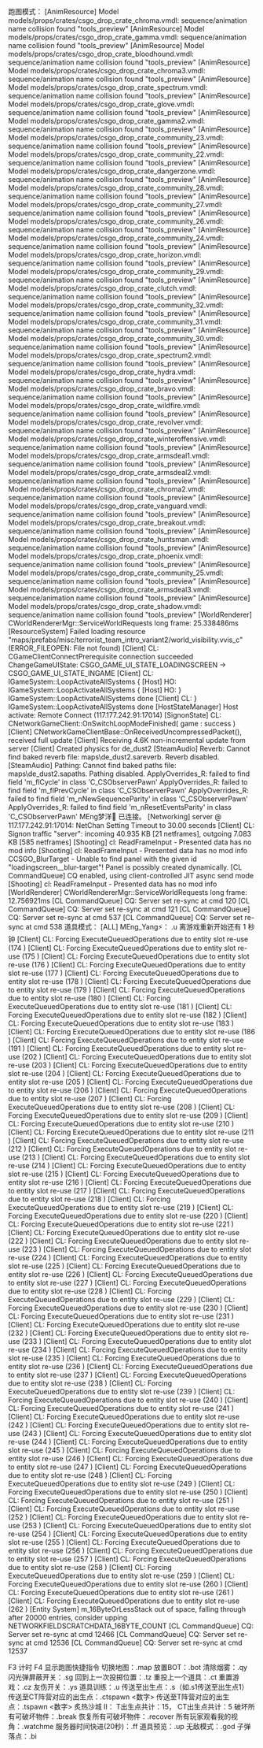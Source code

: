 跑图模式：
[AnimResource] Model models/props/crates/csgo_drop_crate_chroma.vmdl: sequence/animation name collision found "tools_preview"
[AnimResource] Model models/props/crates/csgo_drop_crate_gamma.vmdl: sequence/animation name collision found "tools_preview"
[AnimResource] Model models/props/crates/csgo_drop_crate_bloodhound.vmdl: sequence/animation name collision found "tools_preview"
[AnimResource] Model models/props/crates/csgo_drop_crate_chroma3.vmdl: sequence/animation name collision found "tools_preview"
[AnimResource] Model models/props/crates/csgo_drop_crate_spectrum.vmdl: sequence/animation name collision found "tools_preview"
[AnimResource] Model models/props/crates/csgo_drop_crate_glove.vmdl: sequence/animation name collision found "tools_preview"
[AnimResource] Model models/props/crates/csgo_drop_crate_gamma2.vmdl: sequence/animation name collision found "tools_preview"
[AnimResource] Model models/props/crates/csgo_drop_crate_community_23.vmdl: sequence/animation name collision found "tools_preview"
[AnimResource] Model models/props/crates/csgo_drop_crate_community_22.vmdl: sequence/animation name collision found "tools_preview"
[AnimResource] Model models/props/crates/csgo_drop_crate_dangerzone.vmdl: sequence/animation name collision found "tools_preview"
[AnimResource] Model models/props/crates/csgo_drop_crate_community_28.vmdl: sequence/animation name collision found "tools_preview"
[AnimResource] Model models/props/crates/csgo_drop_crate_community_27.vmdl: sequence/animation name collision found "tools_preview"
[AnimResource] Model models/props/crates/csgo_drop_crate_community_26.vmdl: sequence/animation name collision found "tools_preview"
[AnimResource] Model models/props/crates/csgo_drop_crate_community_24.vmdl: sequence/animation name collision found "tools_preview"
[AnimResource] Model models/props/crates/csgo_drop_crate_horizon.vmdl: sequence/animation name collision found "tools_preview"
[AnimResource] Model models/props/crates/csgo_drop_crate_community_29.vmdl: sequence/animation name collision found "tools_preview"
[AnimResource] Model models/props/crates/csgo_drop_crate_clutch.vmdl: sequence/animation name collision found "tools_preview"
[AnimResource] Model models/props/crates/csgo_drop_crate_community_32.vmdl: sequence/animation name collision found "tools_preview"
[AnimResource] Model models/props/crates/csgo_drop_crate_community_31.vmdl: sequence/animation name collision found "tools_preview"
[AnimResource] Model models/props/crates/csgo_drop_crate_community_30.vmdl: sequence/animation name collision found "tools_preview"
[AnimResource] Model models/props/crates/csgo_drop_crate_spectrum2.vmdl: sequence/animation name collision found "tools_preview"
[AnimResource] Model models/props/crates/csgo_drop_crate_hydra.vmdl: sequence/animation name collision found "tools_preview"
[AnimResource] Model models/props/crates/csgo_drop_crate_bravo.vmdl: sequence/animation name collision found "tools_preview"
[AnimResource] Model models/props/crates/csgo_drop_crate_wildfire.vmdl: sequence/animation name collision found "tools_preview"
[AnimResource] Model models/props/crates/csgo_drop_crate_revolver.vmdl: sequence/animation name collision found "tools_preview"
[AnimResource] Model models/props/crates/csgo_drop_crate_winteroffensive.vmdl: sequence/animation name collision found "tools_preview"
[AnimResource] Model models/props/crates/csgo_drop_crate_armsdeal1.vmdl: sequence/animation name collision found "tools_preview"
[AnimResource] Model models/props/crates/csgo_drop_crate_armsdeal2.vmdl: sequence/animation name collision found "tools_preview"
[AnimResource] Model models/props/crates/csgo_drop_crate_chroma2.vmdl: sequence/animation name collision found "tools_preview"
[AnimResource] Model models/props/crates/csgo_drop_crate_vanguard.vmdl: sequence/animation name collision found "tools_preview"
[AnimResource] Model models/props/crates/csgo_drop_crate_breakout.vmdl: sequence/animation name collision found "tools_preview"
[AnimResource] Model models/props/crates/csgo_drop_crate_huntsman.vmdl: sequence/animation name collision found "tools_preview"
[AnimResource] Model models/props/crates/csgo_drop_crate_phoenix.vmdl: sequence/animation name collision found "tools_preview"
[AnimResource] Model models/props/crates/csgo_drop_crate_community_25.vmdl: sequence/animation name collision found "tools_preview"
[AnimResource] Model models/props/crates/csgo_drop_crate_armsdeal3.vmdl: sequence/animation name collision found "tools_preview"
[AnimResource] Model models/props/crates/csgo_drop_crate_shadow.vmdl: sequence/animation name collision found "tools_preview"
[WorldRenderer] CWorldRendererMgr::ServiceWorldRequests long frame: 25.338486ms
[ResourceSystem] Failed loading resource "maps/prefabs/misc/terrorist_team_intro_variant2/world_visibility.vvis_c" (ERROR_FILEOPEN: File not found)
[Client] CL:  CGameClientConnectPrerequisite connection succeeded
ChangeGameUIState: CSGO_GAME_UI_STATE_LOADINGSCREEN -> CSGO_GAME_UI_STATE_INGAME
[Client] CL:  IGameSystem::LoopActivateAllSystems {
[Host] HO:  IGameSystem::LoopActivateAllSystems {
[Host] HO:  } IGameSystem::LoopActivateAllSystems done
[Client] CL:  } IGameSystem::LoopActivateAllSystems done
[HostStateManager] Host activate: Remote Connect (117.177.242.91:17014)
[SignonState] CL:  CNetworkGameClient::OnSwitchLoopModeFinished( game : success )
[Client] CNetworkGameClientBase::OnReceivedUncompressedPacket(), received full update
[Client] Receiving 4.6K non-incremental update from server
[Client] Created physics for de_dust2
[SteamAudio] Reverb: Cannot find baked reverb file: maps\de_dust2.sareverb. Reverb disabled.
[SteamAudio] Pathing: Cannot find baked paths file: maps\de_dust2.sapaths. Pathing disabled.
ApplyOverrides_R: failed to find field 'm_flCycle' in class 'C_CSObserverPawn'
ApplyOverrides_R: failed to find field 'm_flPrevCycle' in class 'C_CSObserverPawn'
ApplyOverrides_R: failed to find field 'm_nNewSequenceParity' in class 'C_CSObserverPawn'
ApplyOverrides_R: failed to find field 'm_nResetEventsParity' in class 'C_CSObserverPawn'
MEng梦洋🤔 已连接。
[Networking] server @ 117.177.242.91:17014:  NetChan Setting Timeout to 30.00 seconds
[Client] CL:  Signon traffic "server":  incoming 40.935 KB [21 netframes], outgoing 7.083 KB [585 netframes]
[Shooting] cl: ReadFrameInput - Presented data has no mod info
[Shooting] cl: ReadFrameInput - Presented data has no mod info
CCSGO_BlurTarget - Unable to find panel with the given id "loadingscreen__blur-target"! Panel is possibly created dynamically.
[CL CommandQueue] CQ enabled, using client-controlled JIT async send mode
[Shooting] cl: ReadFrameInput - Presented data has no mod info
[WorldRenderer] CWorldRendererMgr::ServiceWorldRequests long frame: 12.756921ms
[CL CommandQueue] CQ: Server set re-sync at cmd 120
[CL CommandQueue] CQ: Server set re-sync at cmd 121
[CL CommandQueue] CQ: Server set re-sync at cmd 537
[CL CommandQueue] CQ: Server set re-sync at cmd 538
道具模式：
 [ALL] MEng_Yang⚡‎： .u
离游戏重新开始还有 1 秒钟
[Client] CL:  Forcing ExecuteQueuedOperations due to entity slot re-use (174 )
[Client] CL:  Forcing ExecuteQueuedOperations due to entity slot re-use (175 )
[Client] CL:  Forcing ExecuteQueuedOperations due to entity slot re-use (176 )
[Client] CL:  Forcing ExecuteQueuedOperations due to entity slot re-use (177 )
[Client] CL:  Forcing ExecuteQueuedOperations due to entity slot re-use (178 )
[Client] CL:  Forcing ExecuteQueuedOperations due to entity slot re-use (179 )
[Client] CL:  Forcing ExecuteQueuedOperations due to entity slot re-use (180 )
[Client] CL:  Forcing ExecuteQueuedOperations due to entity slot re-use (181 )
[Client] CL:  Forcing ExecuteQueuedOperations due to entity slot re-use (182 )
[Client] CL:  Forcing ExecuteQueuedOperations due to entity slot re-use (183 )
[Client] CL:  Forcing ExecuteQueuedOperations due to entity slot re-use (186 )
[Client] CL:  Forcing ExecuteQueuedOperations due to entity slot re-use (191 )
[Client] CL:  Forcing ExecuteQueuedOperations due to entity slot re-use (202 )
[Client] CL:  Forcing ExecuteQueuedOperations due to entity slot re-use (203 )
[Client] CL:  Forcing ExecuteQueuedOperations due to entity slot re-use (204 )
[Client] CL:  Forcing ExecuteQueuedOperations due to entity slot re-use (205 )
[Client] CL:  Forcing ExecuteQueuedOperations due to entity slot re-use (206 )
[Client] CL:  Forcing ExecuteQueuedOperations due to entity slot re-use (207 )
[Client] CL:  Forcing ExecuteQueuedOperations due to entity slot re-use (208 )
[Client] CL:  Forcing ExecuteQueuedOperations due to entity slot re-use (209 )
[Client] CL:  Forcing ExecuteQueuedOperations due to entity slot re-use (210 )
[Client] CL:  Forcing ExecuteQueuedOperations due to entity slot re-use (211 )
[Client] CL:  Forcing ExecuteQueuedOperations due to entity slot re-use (212 )
[Client] CL:  Forcing ExecuteQueuedOperations due to entity slot re-use (213 )
[Client] CL:  Forcing ExecuteQueuedOperations due to entity slot re-use (214 )
[Client] CL:  Forcing ExecuteQueuedOperations due to entity slot re-use (215 )
[Client] CL:  Forcing ExecuteQueuedOperations due to entity slot re-use (216 )
[Client] CL:  Forcing ExecuteQueuedOperations due to entity slot re-use (217 )
[Client] CL:  Forcing ExecuteQueuedOperations due to entity slot re-use (218 )
[Client] CL:  Forcing ExecuteQueuedOperations due to entity slot re-use (219 )
[Client] CL:  Forcing ExecuteQueuedOperations due to entity slot re-use (220 )
[Client] CL:  Forcing ExecuteQueuedOperations due to entity slot re-use (221 )
[Client] CL:  Forcing ExecuteQueuedOperations due to entity slot re-use (222 )
[Client] CL:  Forcing ExecuteQueuedOperations due to entity slot re-use (223 )
[Client] CL:  Forcing ExecuteQueuedOperations due to entity slot re-use (224 )
[Client] CL:  Forcing ExecuteQueuedOperations due to entity slot re-use (225 )
[Client] CL:  Forcing ExecuteQueuedOperations due to entity slot re-use (226 )
[Client] CL:  Forcing ExecuteQueuedOperations due to entity slot re-use (227 )
[Client] CL:  Forcing ExecuteQueuedOperations due to entity slot re-use (228 )
[Client] CL:  Forcing ExecuteQueuedOperations due to entity slot re-use (229 )
[Client] CL:  Forcing ExecuteQueuedOperations due to entity slot re-use (230 )
[Client] CL:  Forcing ExecuteQueuedOperations due to entity slot re-use (231 )
[Client] CL:  Forcing ExecuteQueuedOperations due to entity slot re-use (232 )
[Client] CL:  Forcing ExecuteQueuedOperations due to entity slot re-use (233 )
[Client] CL:  Forcing ExecuteQueuedOperations due to entity slot re-use (234 )
[Client] CL:  Forcing ExecuteQueuedOperations due to entity slot re-use (235 )
[Client] CL:  Forcing ExecuteQueuedOperations due to entity slot re-use (236 )
[Client] CL:  Forcing ExecuteQueuedOperations due to entity slot re-use (237 )
[Client] CL:  Forcing ExecuteQueuedOperations due to entity slot re-use (238 )
[Client] CL:  Forcing ExecuteQueuedOperations due to entity slot re-use (239 )
[Client] CL:  Forcing ExecuteQueuedOperations due to entity slot re-use (240 )
[Client] CL:  Forcing ExecuteQueuedOperations due to entity slot re-use (241 )
[Client] CL:  Forcing ExecuteQueuedOperations due to entity slot re-use (242 )
[Client] CL:  Forcing ExecuteQueuedOperations due to entity slot re-use (243 )
[Client] CL:  Forcing ExecuteQueuedOperations due to entity slot re-use (244 )
[Client] CL:  Forcing ExecuteQueuedOperations due to entity slot re-use (245 )
[Client] CL:  Forcing ExecuteQueuedOperations due to entity slot re-use (246 )
[Client] CL:  Forcing ExecuteQueuedOperations due to entity slot re-use (247 )
[Client] CL:  Forcing ExecuteQueuedOperations due to entity slot re-use (248 )
[Client] CL:  Forcing ExecuteQueuedOperations due to entity slot re-use (249 )
[Client] CL:  Forcing ExecuteQueuedOperations due to entity slot re-use (250 )
[Client] CL:  Forcing ExecuteQueuedOperations due to entity slot re-use (251 )
[Client] CL:  Forcing ExecuteQueuedOperations due to entity slot re-use (252 )
[Client] CL:  Forcing ExecuteQueuedOperations due to entity slot re-use (253 )
[Client] CL:  Forcing ExecuteQueuedOperations due to entity slot re-use (254 )
[Client] CL:  Forcing ExecuteQueuedOperations due to entity slot re-use (255 )
[Client] CL:  Forcing ExecuteQueuedOperations due to entity slot re-use (256 )
[Client] CL:  Forcing ExecuteQueuedOperations due to entity slot re-use (257 )
[Client] CL:  Forcing ExecuteQueuedOperations due to entity slot re-use (258 )
[Client] CL:  Forcing ExecuteQueuedOperations due to entity slot re-use (259 )
[Client] CL:  Forcing ExecuteQueuedOperations due to entity slot re-use (260 )
[Client] CL:  Forcing ExecuteQueuedOperations due to entity slot re-use (261 )
[Client] CL:  Forcing ExecuteQueuedOperations due to entity slot re-use (262 )
[Entity System] m_16ByteOrLessStack out of space, falling through after 20000 entries, consider upping NETWORKFIELDSCRATCHDATA_16BYTE_COUNT
[CL CommandQueue] CQ: Server set re-sync at cmd 12466
[CL CommandQueue] CQ: Server set re-sync at cmd 12536
[CL CommandQueue] CQ: Server set re-sync at cmd 12537

F3 计时
F4 显示跑图快捷指令
    切换地图：.map
    放置BOT：.bot
    清除烟雾：.qy
    闪光弹屏蔽开关：.sg
    回到上一次投掷位置：.tz
    重投上一个道具：.ct
    重置游戏：.cz
    友伤开关：.ys
    道具训练：.u
    传送至出生点：.s（如.s1传送至出生点1）
    传送至CT阵营对应的出生点：.ctspawn <数字>
    传送至T阵营对应的出生点：.tspawn <数字>
    炙热沙城 II： T出生点共计：15， CT出生点共计：5
    破坏所有可破坏物件：.break
    恢复所有可破坏物件：.recover
    所有玩家观看我的视角：.watchme
    服务器时间快进(20秒)：.ff
    道具预览：.up
    无敌模式：.god
    子弹落点：.bi